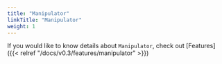 ```yaml
---
title: "Manipulator"
linkTitle: "Manipulator"
weight: 1
---
```


If you would like to know details about `Manipulator`, check out [Features]({{< relref "/docs/v0.3/features/manipulator" >}})
